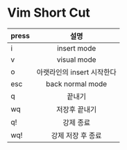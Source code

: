 # Vim Short Cut

| press |            설명            |
| ----- | :------------------------: |
| i     |        insert mode         |
| v     |        visual mode         |
| o     | 아랫라인의 insert 시작한다 |
| esc   |      back normal mode      |
| q     |           끝내기           |
| wq    |       저장후 끝내기        |
| q!    |         강제 종료          |
| wq!   |     강제 저장 후 종료      |

